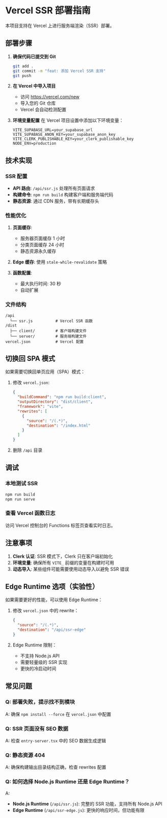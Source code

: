 # Vercel SSR 部署指南

本项目支持在 Vercel 上进行服务端渲染（SSR）部署。

## 部署步骤

1. **确保代码已提交到 Git**
   ```bash
   git add .
   git commit -m "feat: 添加 Vercel SSR 支持"
   git push
   ```

2. **在 Vercel 中导入项目**
   - 访问 https://vercel.com/new
   - 导入您的 Git 仓库
   - Vercel 会自动检测配置

3. **环境变量配置**
   在 Vercel 项目设置中添加以下环境变量：
   ```
   VITE_SUPABASE_URL=your_supabase_url
   VITE_SUPABASE_ANON_KEY=your_supabase_anon_key
   VITE_CLERK_PUBLISHABLE_KEY=your_clerk_publishable_key
   NODE_ENV=production
   ```

## 技术实现

### SSR 配置
- **API 路由**: `/api/ssr.js` 处理所有页面请求
- **构建命令**: `npm run build` 构建客户端和服务端代码
- **静态资源**: 通过 CDN 服务，带有长期缓存头

### 性能优化
1. **页面缓存**: 
   - 服务器页面缓存 1 小时
   - 分类页面缓存 24 小时
   - 静态资源永久缓存

2. **Edge 缓存**: 使用 `stale-while-revalidate` 策略

3. **函数配置**: 
   - 最大执行时间: 30 秒
   - 自动扩展

### 文件结构
```
/api
  └── ssr.js          # Vercel SSR 函数
/dist
  ├── client/         # 客户端构建文件
  └── server/         # 服务端构建文件
vercel.json           # Vercel 配置
```

## 切换回 SPA 模式

如果需要切换回单页应用（SPA）模式：

1. 修改 `vercel.json`:
   ```json
   {
     "buildCommand": "npm run build:client",
     "outputDirectory": "dist/client",
     "framework": "vite",
     "rewrites": [
       {
         "source": "/(.*)",
         "destination": "/index.html"
       }
     ]
   }
   ```

2. 删除 `/api` 目录

## 调试

### 本地测试 SSR
```bash
npm run build
npm run serve
```

### 查看 Vercel 函数日志
访问 Vercel 控制台的 Functions 标签页查看实时日志。

## 注意事项

1. **Clerk 认证**: SSR 模式下，Clerk 只在客户端初始化
2. **环境变量**: 确保所有 `VITE_` 前缀的变量在构建时可用
3. **动态导入**: 某些组件可能需要使用动态导入以避免 SSR 错误

## Edge Runtime 选项（实验性）

如果需要更好的性能，可以使用 Edge Runtime：

1. 修改 `vercel.json` 中的 rewrite：
   ```json
   {
     "source": "/(.*)",
     "destination": "/api/ssr-edge"
   }
   ```

2. Edge Runtime 限制：
   - 不支持 Node.js API
   - 需要轻量级的 SSR 实现
   - 更快的冷启动时间

## 常见问题

### Q: 部署失败，提示找不到模块
A: 确保 `npm install --force` 在 `vercel.json` 中配置

### Q: SSR 页面没有 SEO 数据
A: 检查 `entry-server.tsx` 中的 SEO 数据生成逻辑

### Q: 静态资源 404
A: 确保构建输出目录结构正确，检查 rewrites 配置

### Q: 如何选择 Node.js Runtime 还是 Edge Runtime？
A: 
- **Node.js Runtime** (`/api/ssr.js`): 完整的 SSR 功能，支持所有 Node.js API
- **Edge Runtime** (`/api/ssr-edge.js`): 更快的响应时间，但功能有限